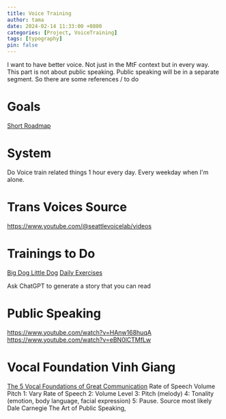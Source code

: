```yaml
---
title: Voice Training
author: tama
date: 2024-02-14 11:33:00 +0800
categories: [Project, VoiceTraining]
tags: [typography]
pin: false
---
```


I want to have better voice. Not just in the MtF context but in every way.
This part is not about public speaking. Public speaking will be in a separate segment.
So there are some references / to do

# Goals
[Short Roadmap](https://www.youtube.com/watch?v=JYSxobwWypI)

# System
Do Voice train related things 1 hour every day.
Every weekday when I'm alone.

# Trans Voices Source

https://www.youtube.com/@seattlevoicelab/videos



# Trainings to Do
[Big Dog Little Dog](https://www.youtube.com/watch?v=61B6uHO-dVE)
[Daily Exercises](https://www.youtube.com/watch?v=cVwdcFrCXYA)

Ask ChatGPT to generate a story that you can read



# Public Speaking
https://www.youtube.com/watch?v=HAnw168huqA
https://www.youtube.com/watch?v=eBN0lCTMfLw


# Vocal Foundation Vinh Giang
[The 5 Vocal Foundations of Great Communication](https://www.youtube.com/watch?v=CuaY4qe4V34)
Rate of Speech
Volume
Pitch
1: Vary Rate of Speech 
2: Volume Level 
3: Pitch (melody) 
4: Tonality (emotion, body language, facial expression) 
5: Pause. Source most likely Dale Carnegie The Art of Public Speaking,